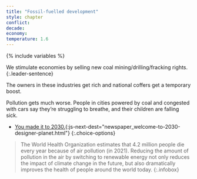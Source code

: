 ```yaml
---
title: "Fossil-fuelled development"
style: chapter
conflict: 
decade: 
economy: 
temperature: 1.6
---
```


{% include variables %}

We stimulate economies by selling new coal mining/drilling/fracking rights.
{:.leader-sentence}

The owners in these industries get rich and national coffers get a temporary boost.

Pollution gets much worse. People in cities powered by coal and congested with cars say they’re struggling to breathe, and their children are falling sick.

- [You made it to 2030.](part-page_2030.html){:js-next-dest="newspaper_welcome-to-2030-designer-planet.html"}
{:.choice-options}

> The World Health Organization estimates that 4.2 million people die every year because of air pollution (in 2021). Reducing the amount of pollution in the air by switching to renewable energy not only reduces the impact of climate change in the future, but also dramatically improves the health of people around the world today.
{:.infobox}
